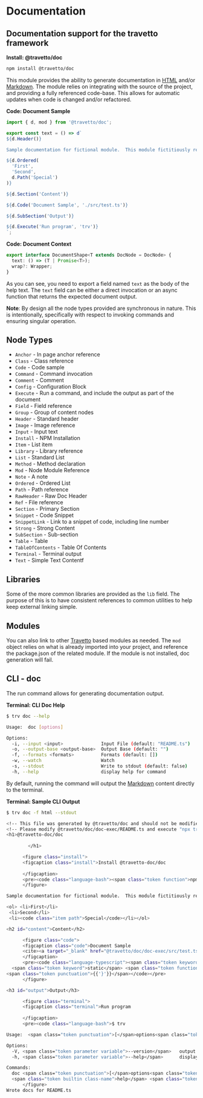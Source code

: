 <!-- This file was generated by @travetto/doc and should not be modified directly -->
<!-- Please modify https://github.com/travetto/travetto/tree/main/module/doc/README.ts and execute "npx trv doc" to rebuild -->
# Documentation
## Documentation support for the travetto framework

**Install: @travetto/doc**
```bash
npm install @travetto/doc
```

This module provides the ability to generate documentation in [HTML](https://en.wikipedia.org/wiki/HTML) and/or [Markdown](https://en.wikipedia.org/wiki/Markdown).  The module relies on integrating with the source of the project, and providing a fully referenced code-base.  This allows for automatic updates when code is changed and/or refactored. 

**Code: Document Sample**
```typescript
import { d, mod } from '@travetto/doc';

export const text = () => d`
${d.Header()}

Sample documentation for fictional module.  This module fictitiously relies upon ${mod.Cache} functionality.

${d.Ordered(
  'First',
  'Second',
  d.Path('Special')
)}

${d.Section('Content')}

${d.Code('Document Sample', './src/test.ts')}

${d.SubSection('Output')}

${d.Execute('Run program', 'trv')}
`;
```

**Code: Document Context**
```typescript
export interface DocumentShape<T extends DocNode = DocNode> {
  text: () => (T | Promise<T>);
  wrap?: Wrapper;
}
```

As you can see, you need to export a field named `text` as the body of the help text. The `text` field can be either a direct invocation or an async function that returns the expected document output.  

**Note**: By design all the node types provided are synchronous in nature.  This is intentionally, specifically with respect to invoking commands and ensuring singular operation.

## Node Types

   
   *  `Anchor` - In page anchor reference
   *  `Class` - Class reference
   *  `Code` - Code sample
   *  `Command` - Command invocation
   *  `Comment` - Comment
   *  `Config` - Configuration Block
   *  `Execute` - Run a command, and include the output as part of the document
   *  `Field` - Field reference
   *  `Group` - Group of content nodes
   *  `Header` - Standard header
   *  `Image` - Image reference
   *  `Input` - Input text
   *  `Install` - NPM Installation
   *  `Item` - List item
   *  `Library` - Library reference
   *  `List` - Standard List
   *  `Method` - Method declaration
   *  `Mod` - Node Module Reference
   *  `Note` - A note
   *  `Ordered` - Ordered List
   *  `Path` - Path reference
   *  `RawHeader` - Raw Doc Header
   *  `Ref` - File reference
   *  `Section` - Primary Section
   *  `Snippet` - Code Snippet
   *  `SnippetLink` - Link to a snippet of code, including line number
   *  `Strong` - Strong Content
   *  `SubSection` - Sub-section
   *  `Table` - Table
   *  `TableOfContents` - Table Of Contents
   *  `Terminal` - Terminal output
   *  `Text` - Simple Text Contentf

## Libraries

Some of the more common libraries are provided as the `lib` field.  The purpose of this is to have consistent references to common utilities to help keep external linking simple.

## Modules

You can also link to other [Travetto](https://travetto.dev) based modules as needed.  The `mod` object relies on what is already imported into your project, and reference the package.json of the related module. If the module is not installed, doc generation will fail.

## CLI - doc

The run command allows for generating documentation output.

**Terminal: CLI Doc Help**
```bash
$ trv doc --help

Usage:  doc [options]

Options:
  -i, --input <input>              Input File (default: "README.ts")
  -o, --output-base <output-base>  Output Base (default: "")
  -f, --formats <formats>          Formats (default: [])
  -w, --watch                      Watch
  -s, --stdout                     Write to stdout (default: false)
  -h, --help                       display help for command
```

By default, running the command will output the [Markdown](https://en.wikipedia.org/wiki/Markdown) content directly to the terminal.

**Terminal: Sample CLI Output**
```bash
$ trv doc -f html --stdout

<!-- This file was generated by @travetto/doc and should not be modified directly -->
<!-- Please modify @travetto/doc/doc-exec/README.ts and execute "npx trv doc" to rebuild -->
<h1>@travetto-doc/doc
          
        </h1>

      <figure class="install">
      <figcaption class="install">Install @travetto-doc/doc
      
      </figcaption>
      <pre><code class="language-bash"><span class="token function">npm</span> <span class="token function">install</span> @travetto-doc/doc</code></pre>     
      </figure>

Sample documentation for fictional module.  This module fictitiously relies upon <a class="module-link" href="https://github.com/travetto/travetto/tree/main/module/cache" title="Caching functionality with decorators for declarative use.">Caching</a> functionality.

<ol> <li>First</li>
 <li>Second</li>
 <li><code class="item path">Special</code></li></ol>

<h2 id="content">Content</h2>

      <figure class="code">
      <figcaption class="code">Document Sample
      <cite><a target="_blank" href="@travetto/doc/doc-exec/src/test.ts">Source</a></cite>
      </figcaption>
      <pre><code class="language-typescript"><span class="token keyword">class</span> <span class="token class-name">TestFile</span> <span class="token punctuation">{{'{'}}</span>
  <span class="token keyword">static</span> <span class="token function">method</span><span class="token punctuation">(</span><span class="token punctuation">)</span><span class="token operator">:</span> <span class="token keyword">void</span> <span class="token punctuation">{{'{'}}</span> <span class="token punctuation">{{'}'}}</span>
<span class="token punctuation">{{'}'}}</span></code></pre>     
      </figure>

<h3 id="output">Output</h3>

      <figure class="terminal">
      <figcaption class="terminal">Run program
      
      </figcaption>
      <pre><code class="language-bash">$ trv

Usage:  <span class="token punctuation">[</span>options<span class="token punctuation">]</span> <span class="token punctuation">[</span>command<span class="token punctuation">]</span>

Options:
  -V, <span class="token parameter variable">--version</span>   output the version number
  -h, <span class="token parameter variable">--help</span>      display <span class="token builtin class-name">help</span> <span class="token keyword">for</span> <span class="token builtin class-name">command</span>

Commands:
  doc <span class="token punctuation">[</span>options<span class="token punctuation">]</span>
  <span class="token builtin class-name">help</span> <span class="token punctuation">[</span>command<span class="token punctuation">]</span>  display <span class="token builtin class-name">help</span> <span class="token keyword">for</span> <span class="token builtin class-name">command</span></code></pre>     
      </figure>
Wrote docs for README.ts
```
